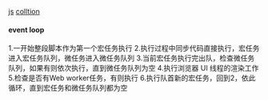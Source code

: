[js](https://github.com/yeyan1996/JavaScript)
[colltion](https://juejin.im/post/5aae076d6fb9a028cc6100a9)


#### event loop
1.一开始整段脚本作为第一个宏任务执行
2.执行过程中同步代码直接执行，宏任务进入宏任务队列，微任务进入微任务队列
3.当前宏任务执行完出队，检查微任务队列，如果有则依次执行，直到微任务队列为空
4.执行浏览器 UI 线程的渲染工作
5.检查是否有Web worker任务，有则执行
6.执行队首新的宏任务，回到2，依此循环，直到宏任务和微任务队列都为空
